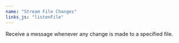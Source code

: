 ```yaml
---
name: "Stream File Changes"
links_js: "listenFile"
---
```

Receive a message whenever any change is made to a specified file.
